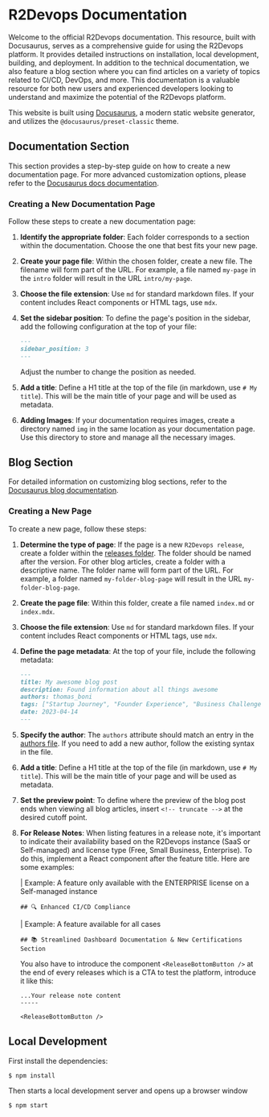 # R2Devops Documentation

Welcome to the official R2Devops documentation. This resource, built with Docusaurus, serves as a comprehensive guide for using the R2Devops platform. It provides detailed instructions on installation, local development, building, and deployment. In addition to the technical documentation, we also feature a blog section where you can find articles on a variety of topics related to CI/CD, DevOps, and more. This documentation is a valuable resource for both new users and experienced developers looking to understand and maximize the potential of the R2Devops platform.

This website is built using [Docusaurus](https://docusaurus.io/), a modern static website generator, and utilizes the `@docusaurus/preset-classic` theme.

## Documentation Section

This section provides a step-by-step guide on how to create a new documentation page. For more advanced customization options, please refer to the [Docusaurus docs documentation](https://docusaurus.io/docs/docs-introduction).

### Creating a New Documentation Page

Follow these steps to create a new documentation page:

1. **Identify the appropriate folder**: Each folder corresponds to a section within the documentation. Choose the one that best fits your new page.

2. **Create your page file**: Within the chosen folder, create a new file. The filename will form part of the URL. For example, a file named `my-page` in the `intro` folder will result in the URL `intro/my-page`.

3. **Choose the file extension**: Use `md` for standard markdown files. If your content includes React components or HTML tags, use `mdx`.

4. **Set the sidebar position**: To define the page's position in the sidebar, add the following configuration at the top of your file:
    ```markdown
    ---
    sidebar_position: 3
    ---
    ```
   Adjust the number to change the position as needed.

5. **Add a title**: Define a H1 title at the top of the file (in markdown, use `# My title`). This will be the main title of your page and will be used as metadata.

6. **Adding Images**: If your documentation requires images, create a directory named `img` in the same location as your documentation page. Use this directory to store and manage all the necessary images.

## Blog Section

For detailed information on customizing blog sections, refer to the [Docusaurus blog documentation](https://docusaurus.io/docs/blog).

### Creating a New Page

To create a new page, follow these steps:

1. **Determine the type of page**: If the page is a new `R2Devops release`, create a folder within the [releases folder](./blog/releases/). The folder should be named after the version. For other blog articles, create a folder with a descriptive name. The folder name will form part of the URL. For example, a folder named `my-folder-blog-page` will result in the URL `my-folder-blog-page`.

2. **Create the page file**: Within this folder, create a file named `index.md` or `index.mdx`.

3. **Choose the file extension**: Use `md` for standard markdown files. If your content includes React components or HTML tags, use `mdx`.

4. **Define the page metadata**: At the top of your file, include the following metadata:
    ```markdown
    ---
    title: My awesome blog post
    description: Found information about all things awesome
    authors: thomas_boni 
    tags: ["Startup Journey", "Founder Experience", "Business Challenges", "Startup Mistakes", "Business Growth"]
    date: 2023-04-14
    ---
    ```
5. **Specify the author**: The `authors` attribute should match an entry in the [authors file](./blog/authors.yml). If you need to add a new author, follow the existing syntax in the file.

6. **Add a title**: Define a H1 title at the top of the file (in markdown, use `# My title`). This will be the main title of your page and will be used as metadata.

7. **Set the preview point**: To define where the preview of the blog post ends when viewing all blog articles, insert `<!-- truncate -->` at the desired cutoff point.

8. **For Release Notes**: When listing features in a release note, it's important to indicate their availability based on the R2Devops instance (SaaS or Self-managed) and license type (Free, Small Business, Enterprise). To do this, implement a React component after the feature title. Here are some examples:

    | Example: A feature only available with the ENTERPRISE license on a Self-managed instance
    ```mdx
    ## 🔍 Enhanced CI/CD Compliance

    ```

    | Example: A feature available for all cases
    ```mdx "Example: A feature available for all cases"
    ## 📚 Streamlined Dashboard Documentation & New Certifications Section

    ```
    You also have to introduce the component `<ReleaseBottomButton />` at the end of every releases which is a CTA to test the platform, introduce it like this:

    ```mdx
    ...Your release note content
    -----

    <ReleaseBottomButton />
    ```


## Local Development

First install the dependencies: 

```
$ npm install
```

Then starts a local development server and opens up a browser window

```
$ npm start
```

